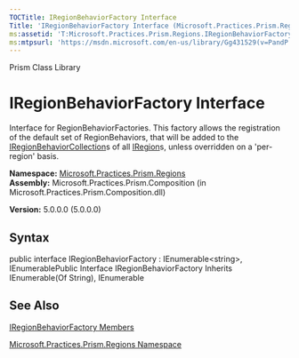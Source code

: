```yaml
---
TOCTitle: IRegionBehaviorFactory Interface
Title: 'IRegionBehaviorFactory Interface (Microsoft.Practices.Prism.Regions)'
ms:assetid: 'T:Microsoft.Practices.Prism.Regions.IRegionBehaviorFactory'
ms:mtpsurl: 'https://msdn.microsoft.com/en-us/library/Gg431529(v=PandP.50)'
---
```


Prism Class Library

IRegionBehaviorFactory Interface
================================

Interface for RegionBehaviorFactories. This factory allows the registration of the default set of RegionBehaviors, that will be added to the [IRegionBehaviorCollection](https://msdn.microsoft.com/t:microsoft.practices.prism.regions.iregionbehaviorcollection)s of all [IRegion](https://msdn.microsoft.com/t:microsoft.practices.prism.regions.iregion)s, unless overridden on a 'per-region' basis.

**Namespace:** [Microsoft.Practices.Prism.Regions](https://msdn.microsoft.com/n:microsoft.practices.prism.regions)
**Assembly:** Microsoft.Practices.Prism.Composition (in Microsoft.Practices.Prism.Composition.dll)

**Version:** 5.0.0.0 (5.0.0.0)

## Syntax


public interface IRegionBehaviorFactory : IEnumerable&lt;string&gt;, IEnumerablePublic Interface IRegionBehaviorFactory Inherits IEnumerable(Of String), IEnumerable

See Also
--------


[IRegionBehaviorFactory Members](https://msdn.microsoft.com/allmembers.t:microsoft.practices.prism.regions.iregionbehaviorfactory)

[Microsoft.Practices.Prism.Regions Namespace](https://msdn.microsoft.com/n:microsoft.practices.prism.regions)
